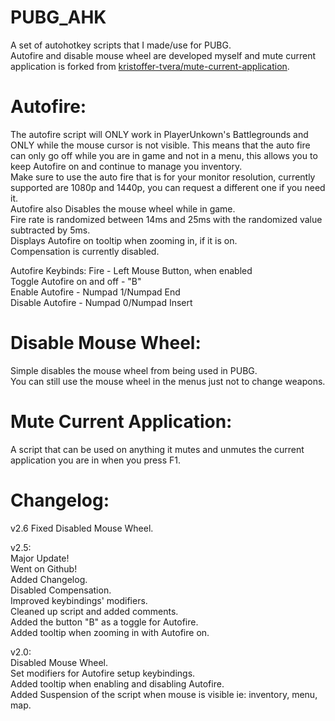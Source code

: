 # PUBG_AHK
A set of autohotkey scripts that I made/use for PUBG.  
Autofire and disable mouse wheel are developed myself and mute current application is forked from [kristoffer-tvera/mute-current-application](https://github.com/kristoffer-tvera/mute-current-application).

# Autofire:
The autofire script will ONLY work in PlayerUnkown's Battlegrounds and ONLY while the mouse cursor is not visible.
This means that the auto fire can only go off while you are in game and not in a menu, this allows you to keep Autofire on and continue to manage you inventory.  
Make sure to use the auto fire that is for your monitor resolution, currently supported are 1080p and 1440p, you can request a different one if you need it.  
Autofire also Disables the mouse wheel while in game.  
Fire rate is randomized between 14ms and 25ms with the randomized value subtracted by 5ms.  
Displays Autofire on tooltip when zooming in, if it is on.  
Compensation is currently disabled.  

Autofire Keybinds:
Fire - Left Mouse Button, when enabled  
Toggle Autofire on and off - "B"  
Enable Autofire - Numpad 1/Numpad End  
Disable Autofire - Numpad 0/Numpad Insert  

# Disable Mouse Wheel:  
Simple disables the mouse wheel from being used in PUBG.  
You can still use the mouse wheel in the menus just not to change weapons.  
 
# Mute Current Application:  
A script that can be used on anything it mutes and unmutes the current application you are in when you press F1.  

# Changelog:

v2.6
Fixed Disabled Mouse Wheel.

v2.5:   
Major Update!  
Went on Github!  
Added Changelog.  
Disabled Compensation.  
Improved keybindings' modifiers.  
Cleaned up script and added comments.  
Added the button "B" as a toggle for Autofire.  
Added tooltip when zooming in with Autofire on.  

v2.0:  
Disabled Mouse Wheel.  
Set modifiers for Autofire setup keybindings.  
Added tooltip when enabling and disabling Autofire.  
Added Suspension of the script when mouse is visible ie: inventory, menu, map.  
